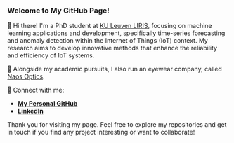 ### Welcome to My GitHub Page!

👋 Hi there! I'm a PhD student at [KU Leuven LIRIS](https://feb.kuleuven.be/research/decision-sciences-and-information-management/liris/liris), focusing on machine learning applications and development, specifically time-series forecasting and anomaly detection within the Internet of Things (IoT) context. My research aims to develop innovative methods that enhance the reliability and efficiency of IoT systems.

🚀 Alongside my academic pursuits, I also run an eyewear company, called [Naos Optics](www.naos-optics.com).

🔗 Connect with me:
- **[My Personal GitHub](b-deforce.github.io/)**
- **[LinkedIn](https://www.linkedin.com/in/bojedeforce/)**

Thank you for visiting my page. Feel free to explore my repositories and get in touch if you find any project interesting or want to collaborate!
